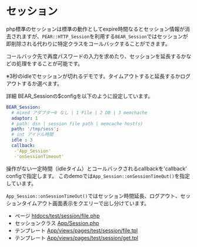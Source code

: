 # セッション

php標準のセッションは標準の動作としてexpire時間なるとセッション情報が消去されますが、`PEAR::HTTP_Session`を利用する`BEAR_Session`ではセッションが即削除される代わりに特定クラスをコールバックすることができます。

コールバック先で再度パスワードの入力を求めたり、セッションを延長するかなどの処理をすることが可能です。

※3秒のidleでセッションが切れるデモです。タイムアウトすると延長するかログアウトするか選べます。

詳細
BEAR_Sessionの$configを以下のように設定しています。

```yaml
BEAR_Session:
  # mixed アダプター0 なし | 1 File | 2 DB | 3 memchache
  adaptor: 1
  # path: dsn | session file path | memcache host(s)
  path: '/tmp/sess';
  # int アイドル時間
  idle : 3
  callback:
   -'App_Session'
   -'onSessionTimeout'
```

操作がない一定時間（idleタイム）とコールバックされるcallbackを'callback' configで指定します。 このdemoでは`App_Session::onSessionTimeOut()`を指定しています。

`App_Session::onSessionTimeOut()`ではセッション時間延長、ログアウト、セッションタイムアウト画面表示をクエリーで出し分けています。

* ページ [htdocs/test/session/file.php](/htdocs/test/session/file.php)
* セッションクラス [App/Session.php](/App/Session.php)
* テンプレート [App/views/pages/test/session/file.tpl](/App/views/pages/test/session/file.tpl)
* テンプレート [App/views/pages/test/session/get.tpl](/App/views/pages/test/session/get.tpl)
